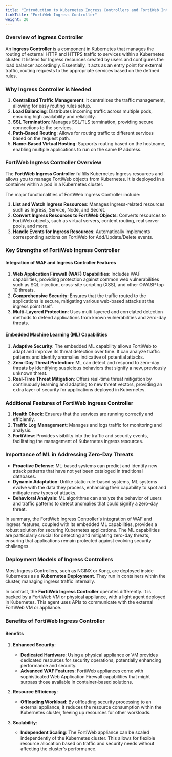 ```yaml
---
title: "Introduction to Kubernetes Ingress Controllers and FortiWeb Integration"
linkTitle: "FortiWeb Ingress Controller"
weight: 20
---
```


### Overview of Ingress Controller

An **Ingress Controller** is a component in Kubernetes that manages the routing of external HTTP and HTTPS traffic to services within a Kubernetes cluster. It listens for Ingress resources created by users and configures the load balancer accordingly. Essentially, it acts as an entry point for external traffic, routing requests to the appropriate services based on the defined rules.

### Why Ingress Controller is Needed

1. **Centralized Traffic Management**: It centralizes the traffic management, allowing for easy routing rules setup.
2. **Load Balancing**: Distributes incoming traffic across multiple pods, ensuring high availability and reliability.
3. **SSL Termination**: Manages SSL/TLS termination, providing secure connections to the services.
4. **Path-Based Routing**: Allows for routing traffic to different services based on the request path.
5. **Name-Based Virtual Hosting**: Supports routing based on the hostname, enabling multiple applications to run on the same IP address.

### FortiWeb Ingress Controller Overview

The **FortiWeb Ingress Controller** fulfills Kubernetes Ingress resources and allows you to manage FortiWeb objects from Kubernetes. It is deployed in a container within a pod in a Kubernetes cluster.

The major functionalities of FortiWeb Ingress Controller include:

1. **List and Watch Ingress Resources**: Manages Ingress-related resources such as Ingress, Service, Node, and Secret.
2. **Convert Ingress Resources to FortiWeb Objects**: Converts resources to FortiWeb objects, such as virtual servers, content routing, real server pools, and more.
3. **Handle Events for Ingress Resources**: Automatically implements corresponding actions on FortiWeb for Add/Update/Delete events.

### Key Strengths of FortiWeb Ingress Controller

#### Integration of WAF and Ingress Controller Features

1. **Web Application Firewall (WAF) Capabilities**: Includes WAF capabilities, providing protection against common web vulnerabilities such as SQL injection, cross-site scripting (XSS), and other OWASP top 10 threats.
2. **Comprehensive Security**: Ensures that the traffic routed to the applications is secure, mitigating various web-based attacks at the ingress point itself.
3. **Multi-Layered Protection**: Uses multi-layered and correlated detection methods to defend applications from known vulnerabilities and zero-day threats.

#### Embedded Machine Learning (ML) Capabilities

1. **Adaptive Security**: The embedded ML capability allows FortiWeb to adapt and improve its threat detection over time. It can analyze traffic patterns and identify anomalies indicative of potential attacks.
2. **Zero-Day Threat Protection**: ML can detect and respond to zero-day threats by identifying suspicious behaviors that signify a new, previously unknown threat.
3. **Real-Time Threat Mitigation**: Offers real-time threat mitigation by continuously learning and adapting to new threat vectors, providing an extra layer of security for applications deployed in Kubernetes.

### Additional Features of FortiWeb Ingress Controller

1. **Health Check**: Ensures that the services are running correctly and efficiently.
2. **Traffic Log Management**: Manages and logs traffic for monitoring and analysis.
3. **FortiView**: Provides visibility into the traffic and security events, facilitating the management of Kubernetes ingress resources.

### Importance of ML in Addressing Zero-Day Threats

- **Proactive Defense**: ML-based systems can predict and identify new attack patterns that have not yet been cataloged in traditional databases.
- **Dynamic Adaptation**: Unlike static rule-based systems, ML systems evolve with the data they process, enhancing their capability to spot and mitigate new types of attacks.
- **Behavioral Analysis**: ML algorithms can analyze the behavior of users and traffic patterns to detect anomalies that could signify a zero-day threat.

In summary, the FortiWeb Ingress Controller's integration of WAF and ingress features, coupled with its embedded ML capabilities, provides a robust solution for securing Kubernetes applications. The ML capabilities are particularly crucial for detecting and mitigating zero-day threats, ensuring that applications remain protected against evolving security challenges.

### Deployment Models of Ingress Controllers

Most Ingress Controllers, such as NGINX or Kong, are deployed inside Kubernetes as a **Kubernetes Deployment**. They run in containers within the cluster, managing ingress traffic internally.

In contrast, the **FortiWeb Ingress Controller** operates differently. It is backed by a FortiWeb VM or physical appliance, with a light agent deployed in Kubernetes. This agent uses APIs to communicate with the external FortiWeb VM or appliance.

### Benefits of FortiWeb Ingress Controller

#### Benefits

1. **Enhanced Security**:
   - **Dedicated Hardware**: Using a physical appliance or VM provides dedicated resources for security operations, potentially enhancing performance and security.
   - **Advanced WAF Features**: FortiWeb appliances come with sophisticated Web Application Firewall capabilities that might surpass those available in container-based solutions.

2. **Resource Efficiency**:
   - **Offloading Workload**: By offloading security processing to an external appliance, it reduces the resource consumption within the Kubernetes cluster, freeing up resources for other workloads.

3. **Scalability**:
   - **Independent Scaling**: The FortiWeb appliance can be scaled independently of the Kubernetes cluster. This allows for flexible resource allocation based on traffic and security needs without affecting the cluster's performance.

